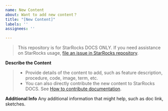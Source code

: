 ```yaml
---
name: New Content
about: Want to add new content？
title: "[New Content]"
labels: ''
assignees: ''

---
```


> This repository is for StarRocks DOCS ONLY. If you need assistance on StarRocks usage, [file an issue in StarRocks repository](https://github.com/StarRocks/starrocks/issues/new/choose).

**Describe the Content**
> - Provide details of the content to add, such as feature description, procedure, code, image, term, etc. 
> - You can also directly contribute the new content to StarRocks DOCS. See [How to contribute documentation](https://github.com/StarRocks/docs.zh-cn#%E5%A6%82%E4%BD%95%E8%B4%A1%E7%8C%AE%E6%96%87%E6%A1%A3).

**Additional Info**
Any additional information that might help, such as doc link, sketches.
